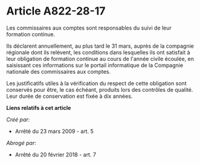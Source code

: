 # Article A822-28-17

Les commissaires aux comptes sont responsables du suivi de leur formation continue. 

Ils déclarent annuellement, au plus tard le 31 mars, auprès de la compagnie régionale dont ils relèvent, les conditions dans
lesquelles ils ont satisfait à leur obligation de formation continue au cours de l'année civile écoulée, en saisissant ces
informations sur le portail informatique de la Compagnie nationale des commissaires aux comptes. 

Les justificatifs utiles à la vérification du respect de cette obligation sont conservés pour être, le cas échéant, produits
lors des contrôles de qualité. Leur durée de conservation est fixée à dix années.

**Liens relatifs à cet article**

_Créé par_:

  - Arrêté du 23 mars 2009 - art. 5

_Abrogé par_:

  - Arrêté du 20 février 2018 - art. 7
